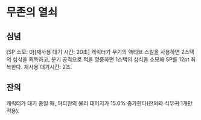 # 무존의 열쇠

## 심념

[SP 소모: 0][재사용 대기 시간: 20초] 캐릭터가 무기의 액티브 스킬을 사용하면 2스택의 심식을 획득하고, 분기 공격으로 적을 명중하면 1스택의 심식을 소모해 SP를 12pt 회복한다. 재사용 대기시간: 2초.

## 잔의

캐릭터가 대기 중일 때, 파티원의 물리 대미지가 15.0% 증가한다(잔의와 식무귀 1개만 적용).
